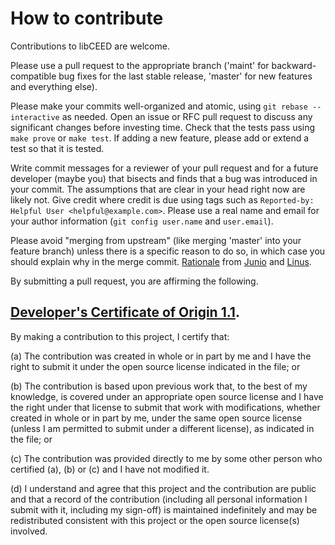 # How to contribute

Contributions to libCEED are welcome.

Please use a pull request to the appropriate branch ('maint' for
backward-compatible bug fixes for the last stable release, 'master' for
new features and everything else).

Please make your commits well-organized and atomic, using `git rebase
--interactive` as needed.  Open an issue or RFC pull request to discuss
any significant changes before investing time.  Check that the tests
pass using `make prove` or `make test`.  If adding a new feature, please
add or extend a test so that it is tested.

Write commit messages for a reviewer of your pull request and for a
future developer (maybe you) that bisects and finds that a bug was
introduced in your commit.  The assumptions that are clear in your head
right now are likely not.  Give credit where credit is due using tags
such as `Reported-by: Helpful User <helpful@example.com>`.  Please use a
real name and email for your author information (`git config user.name`
and `user.email`).

Please avoid "merging from upstream" (like merging 'master' into your
feature branch) unless there is a specific reason to do so, in which
case you should explain why in the merge commit.
[Rationale](https://lwn.net/Articles/328436/) from
[Junio](https://gitster.livejournal.com/42247.html) and
[Linus](http://yarchive.net/comp/linux/git_merges_from_upstream.html).

By submitting a pull request, you are affirming the following.

## [Developer's Certificate of Origin 1.1](https://developercertificate.org/).

By making a contribution to this project, I certify that:

(a) The contribution was created in whole or in part by me and I
    have the right to submit it under the open source license
    indicated in the file; or

(b) The contribution is based upon previous work that, to the best
    of my knowledge, is covered under an appropriate open source
    license and I have the right under that license to submit that
    work with modifications, whether created in whole or in part
    by me, under the same open source license (unless I am
    permitted to submit under a different license), as indicated
    in the file; or

(c) The contribution was provided directly to me by some other
    person who certified (a), (b) or (c) and I have not modified
    it.

(d) I understand and agree that this project and the contribution
    are public and that a record of the contribution (including all
    personal information I submit with it, including my sign-off) is
    maintained indefinitely and may be redistributed consistent with
    this project or the open source license(s) involved.



